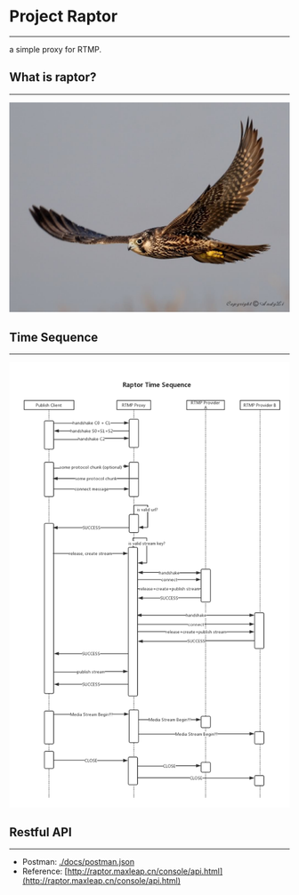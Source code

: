 # Project Raptor
----------------------------------
a simple proxy for RTMP.

## What is raptor?
--------------------------------
![raptor](docs/raptor.jpg "raptor")

## Time Sequence
----------------------------------
![time sequence diagram.](docs/timeseq.png "time sequence")

## Restful API
--------------------------------------------
- Postman: [./docs/postman.json](./docs/postman.json)
- Reference: [http://raptor.maxleap.cn/console/api.html](http://raptor.maxleap.cn/console/api.html)
